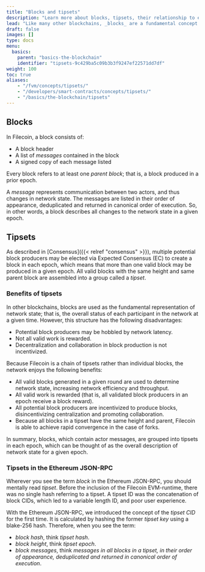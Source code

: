 ```yaml
---
title: "Blocks and tipsets"
description: "Learn more about blocks, tipsets, their relationship to each, and their use in Filecoin."
lead: "Like many other blockchains, _blocks_ are a fundamental concept in Filecoin. However, unlike other blockchains, Filecoin is a chain of groups of blocks called _tipsets_, rather than a chain of individual blocks. This page discusses blocks, tipsets, their relationship to each, and their use in Filecoin in detail."
draft: false
images: []
type: docs
menu:
  basics:
    parent: "basics-the-blockchain"
    identifier: "tipsets-9c429ba5c09b3b3f9247ef22571dd7df"
weight: 100
toc: true
aliases:
    - "/fvm/concepts/tipsets/"
    - "/developers/smart-contracts/concepts/tipsets/"
    - "/basics/the-blockchain/tipsets"
---
```


## Blocks 

In Filecoin, a block consists of:

- A block header
- A list of _messages_ contained in the block
- A signed copy of each message listed

Every block refers to at least one _parent block_; that is, a block produced in a prior epoch.

A _message_ represents communication between two actors, and thus changes in network state. The messages are listed in their order of appearance, deduplicated and returned in canonical order of execution. So, in other words, a block describes all changes to the network state in a given epoch.

## Tipsets

As described in [Consensus]({{< relref "consensus" >}}), multiple potential block producers may be elected via Expected Consensus (EC) to create a block in each epoch, which means that more than one valid block may be produced in a given epoch. All valid blocks with the same height and same parent block are assembled into a group called a _tipset_. 

### Benefits of tipsets

In other blockchains, blocks are used as the fundamental representation of network state; that is, the overall status of each participant in the network at a given time. However, this structure has the following disadvantages:

- Potential block producers may be hobbled by network latency.
- Not all valid work is rewarded.
- Decentralization and collaboration in block production is not incentivized.

Because Filecoin is a chain of tipsets rather than individual blocks, the network enjoys the following benefits:

- All valid blocks generated in a given round are used to determine network state, increasing network efficiency and throughput.
- All valid work is rewarded (that is, all validated block producers in an epoch receive a block reward).
- All potential block producers are incentivized to produce blocks, disincentivizing centralization and promoting collaboration.
- Because all blocks in a tipset have the same height and parent, Filecoin is able to achieve rapid convergence in the case of forks.

In summary, blocks, which contain actor messages, are grouped into tipsets in each epoch, which can be thought of as the overall description of network state for a given epoch.

### Tipsets in the Ethereum JSON-RPC

Wherever you see the term _block_ in the Ethereum JSON-RPC, you should mentally read _tipset_. Before the inclusion of the Filecoin EVM-runtime, there was no single hash referring to a tipset. A tipset ID was the concatenation of block CIDs, which led to a variable length ID, and poor user experience.

With the Ethereum JSON-RPC, we introduced the concept of the _tipset CID_ for the first time. It is calculated by hashing the former _tipset key_ using a blake-256 hash. Therefore, when you see the term:

- _block hash_, think _tipset hash_.
- _block height_, think _tipset epoch_.
- _block messages_, think _messages in all blocks in a tipset, in their order of appearance, deduplicated and returned in canonical order of execution_.
